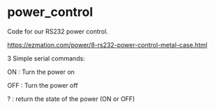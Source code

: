 # power_control

Code for our RS232 power control.

https://ezmation.com/power/8-rs232-power-control-metal-case.html

3 Simple serial commands:

ON : Turn the power on

OFF : Turn the power off

? : return the state of the power (ON or OFF)
